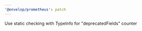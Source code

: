```yaml
---
'@envelop/prometheus': patch
---
```


Use static checking with TypeInfo for "deprecatedFields" counter
